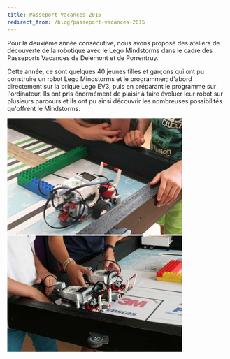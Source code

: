 ```yaml
---
title: Passeport Vacances 2015
redirect_from: /blog/passeport-vacances-2015
---
```


Pour la deuxième année consécutive, nous avons proposé des ateliers de découverte de la robotique
avec le Lego Mindstorms dans le cadre des Passeports Vacances de Delémont et de Porrentruy.

Cette année, ce sont quelques 40 jeunes filles et garçons qui ont pu construire un robot Lego Mindstorms
et le programmer; d'abord directement sur la brique Lego EV3, puis en préparant le programme sur l'ordinateur.
Ils ont pris énormément de plaisir à faire évoluer leur robot sur plusieurs parcours et ils ont pu
ainsi découvrir les nombreuses possibilités qu'offrent le Mindstorms.

![Photo](/media/posts/2015-08-15-passeport-vacances-1.jpg)
![Photo](/media/posts/2015-08-15-passeport-vacances-2.jpg)
